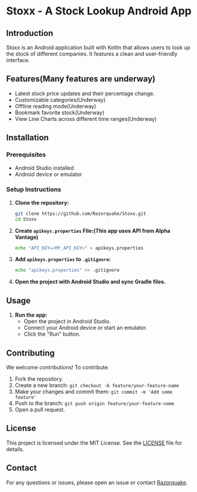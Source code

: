 # Stoxx - A Stock Lookup Android App

## Introduction
Stoxx is an Android application built with Kotlin that allows users to look up the stock of different companies. It features a clean and user-friendly interface.

## Features(Many features are underway)
- Latest stock price updates and their percentage change.
- Customizable categories(Underway)
- Offline reading mode(Underway)
- Bookmark favorite stock(Underway)
- View Line Charts across different time ranges(Underway)

## Installation

### Prerequisites
- Android Studio installed
- Android device or emulator

### Setup Instructions

1. **Clone the repository:**
    ```sh
    git clone https://github.com/Razorquake/Stoxx.git
    cd Stoxx
    ```

2. **Create `apikeys.properties` File:(This app uses API from Alpha Vantage)**
    ```sh
    echo "API_KEY=<MY_API_KEY>" > apikeys.properties
    ```

3. **Add `apikeys.properties` to `.gitignore`:**
    ```sh
    echo "apikeys.properties" >> .gitignore
    ```

4. **Open the project with Android Studio and sync Gradle files.**

## Usage

1. **Run the app:**
    - Open the project in Android Studio.
    - Connect your Android device or start an emulator.
    - Click the "Run" button.

## Contributing
We welcome contributions! To contribute:

1. Fork the repository.
2. Create a new branch: `git checkout -b feature/your-feature-name`
3. Make your changes and commit them: `git commit -m 'Add some feature'`
4. Push to the branch: `git push origin feature/your-feature-name`
5. Open a pull request.

## License
This project is licensed under the MIT License. See the [LICENSE](LICENSE) file for details.

## Contact
For any questions or issues, please open an issue or contact [Razorquake](https://github.com/Razorquake).
